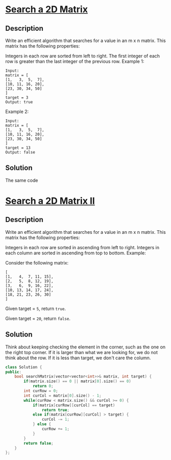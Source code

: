 # [Search a 2D Matrix](https://leetcode.com/problems/search-a-2d-matrix/)

## Description

Write an efficient algorithm that searches for a value in an m x n matrix. This matrix has the following properties:

Integers in each row are sorted from left to right.
The first integer of each row is greater than the last integer of the previous row.
Example 1:

    Input:
    matrix = [
    [1,   3,  5,  7],
    [10, 11, 16, 20],
    [23, 30, 34, 50]
    ]
    target = 3
    Output: true
Example 2:

    Input:
    matrix = [
    [1,   3,  5,  7],
    [10, 11, 16, 20],
    [23, 30, 34, 50]
    ]
    target = 13
    Output: false

## Solution

The same code

# [Search a 2D Matrix II](https://leetcode.com/problems/search-a-2d-matrix-ii/)

## Description

Write an efficient algorithm that searches for a value in an m x n matrix. This matrix has the following properties:

Integers in each row are sorted in ascending from left to right.
Integers in each column are sorted in ascending from top to bottom.
Example:

Consider the following matrix:

    [
    [1,   4,  7, 11, 15],
    [2,   5,  8, 12, 19],
    [3,   6,  9, 16, 22],
    [10, 13, 14, 17, 24],
    [18, 21, 23, 26, 30]
    ]
Given target = `5`, return `true`.

Given target = `20`, return `false`.

## Solution

Think about keeping checking the element in the corner, such as the one on the right top corner. If it is larger than what we are looking for, we do not think about the row. If it is less than target, we don't care the column.

```cpp
class Solution {
public:
    bool searchMatrix(vector<vector<int>>& matrix, int target) {
        if(matrix.size() == 0 || matrix[0].size() == 0)
            return 0;
        int curRow = 0;
        int curCol = matrix[0].size() - 1;
        while(curRow < matrix.size() && curCol >= 0) {
            if(matrix[curRow][curCol] == target)
                return true;
            else if(matrix[curRow][curCol] > target) {
                curCol -= 1;
            } else {
                curRow += 1;
            }
        }
        return false;
    }
};
```